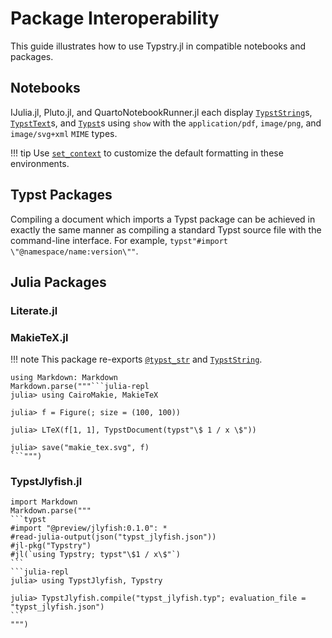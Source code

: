
# Package Interoperability

This guide illustrates how to use Typstry.jl in compatible notebooks and packages.

## Notebooks

IJulia.jl, Pluto.jl, and QuartoNotebookRunner.jl each display
[`TypstString`](@ref)s, [`TypstText`](@ref)s, and [`Typst`](@ref)s using
`show` with the `application/pdf`, `image/png`, and `image/svg+xml` `MIME` types.

!!! tip
    Use [`set_context`](@ref) to customize the default formatting in these environments.

## Typst Packages

Compiling a document which imports a Typst package can be achieved in exactly the
same manner as compiling a standard Typst source file with the command-line interface.
For example, `typst"#import \"@namespace/name:version\""`.

## Julia Packages

### Literate.jl

### MakieTeX.jl

!!! note
    This package re-exports [`@typst_str`](@ref) and [`TypstString`](@ref).

`````@eval
using Markdown: Markdown
Markdown.parse("""```julia-repl
julia> using CairoMakie, MakieTeX

julia> f = Figure(; size = (100, 100))

julia> LTeX(f[1, 1], TypstDocument(typst"\$ 1 / x \$"))

julia> save("makie_tex.svg", f)
```""")
`````

### TypstJlyfish.jl

`````@eval
import Markdown
Markdown.parse("""
```typst
#import "@preview/jlyfish:0.1.0": *
#read-julia-output(json("typst_jlyfish.json"))
#jl-pkg("Typstry")
#jl(`using Typstry; typst"\$1 / x\$"`)
```
```julia-repl
julia> using TypstJlyfish, Typstry

julia> TypstJlyfish.compile("typst_jlyfish.typ"; evaluation_file = "typst_jlyfish.json")
```
""")
`````

